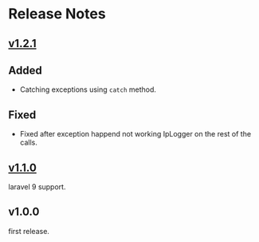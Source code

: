 # Release Notes

## [v1.2.1](https://github.com/amirHossein5/laravel-ip-logger/compare/v1.1.0...v1.2.1)
## Added
- Catching exceptions using ```catch``` method.

## Fixed
- Fixed after exception happend not working IpLogger on the rest of the calls. 

## [v1.1.0](https://github.com/amirHossein5/laravel-ip-logger/compare/v1.0.0...v1.1.0)
laravel 9 support.

## v1.0.0
first release.